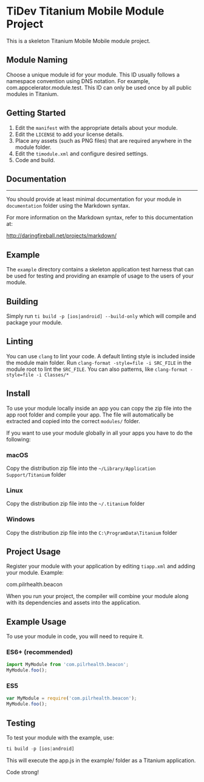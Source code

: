 # TiDev Titanium Mobile Module Project

This is a skeleton Titanium Mobile Mobile module project.

## Module Naming

Choose a unique module id for your module.  This ID usually follows a namespace
convention using DNS notation.  For example, com.appcelerator.module.test.  This
ID can only be used once by all public modules in Titanium.

## Getting Started

1. Edit the `manifest` with the appropriate details about your module.
2. Edit the `LICENSE` to add your license details.
3. Place any assets (such as PNG files) that are required anywhere in the module folder.
4. Edit the `timodule.xml` and configure desired settings.
5. Code and build.

## Documentation
-----------------------------

You should provide at least minimal documentation for your module in `documentation` folder using the Markdown syntax.

For more information on the Markdown syntax, refer to this documentation at:

<http://daringfireball.net/projects/markdown/>

## Example

The `example` directory contains a skeleton application test harness that can be
used for testing and providing an example of usage to the users of your module.

## Building

Simply run `ti build -p [ios|android] --build-only` which will compile and package your module.

## Linting

You can use `clang` to lint your code. A default linting style is included inside the module main folder.
Run `clang-format -style=file -i SRC_FILE` in the module root to lint the `SRC_FILE`. You can also patterns,
like `clang-format -style=file -i Classes/*`

## Install

To use your module locally inside an app you can copy the zip file into the app root folder and compile your app.
The file will automatically be extracted and copied into the correct `modules/` folder.

If you want to use your module globally in all your apps you have to do the following:

### macOS

Copy the distribution zip file into the `~/Library/Application Support/Titanium` folder

### Linux

Copy the distribution zip file into the `~/.titanium` folder

### Windows
Copy the distribution zip file into the `C:\ProgramData\Titanium` folder

## Project Usage

Register your module with your application by editing `tiapp.xml` and adding your module.
Example:

<modules>
  <module version="1.0.0">com.pilrhealth.beacon</module>
</modules>

When you run your project, the compiler will combine your module along with its dependencies
and assets into the application.

## Example Usage

To use your module in code, you will need to require it.

### ES6+ (recommended)

```js
import MyModule from 'com.pilrhealth.beacon';
MyModule.foo();
```

### ES5

```js
var MyModule = require('com.pilrhealth.beacon');
MyModule.foo();
```

## Testing

To test your module with the example, use:

```js
ti build -p [ios|android]
```

This will execute the app.js in the example/ folder as a Titanium application.

Code strong!
